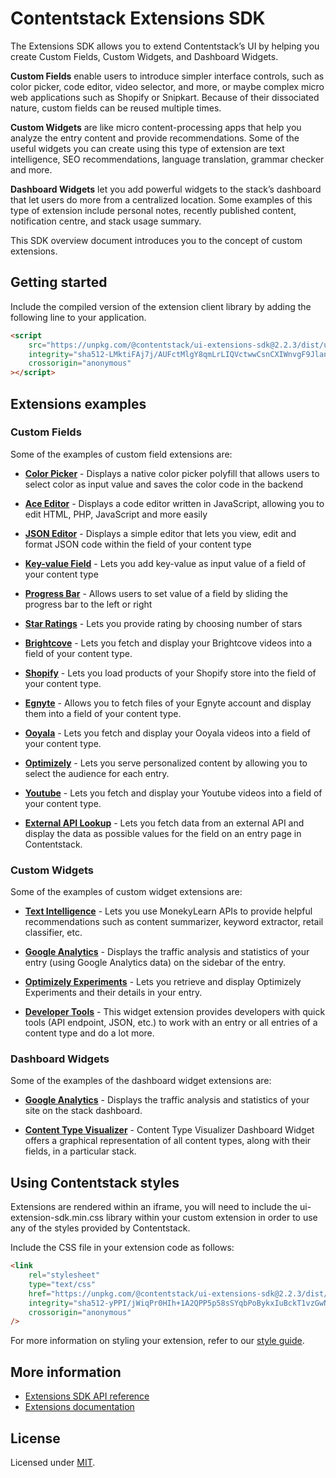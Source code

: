 <!-- ⚠️ This README has been generated from the file(s) "./.github/readme/blueprint.md" ⚠️-->
[](#contentstack-extensions-sdk)

# Contentstack Extensions SDK

The Extensions SDK allows you to extend Contentstack’s UI by helping you create Custom Fields, Custom Widgets, and Dashboard Widgets.

**Custom Fields** enable users to introduce simpler interface controls, such as color picker, code editor, video selector, and more, or maybe complex micro web applications such as Shopify or Snipkart. Because of their dissociated nature, custom fields can be reused multiple times.

**Custom Widgets** are like micro content-processing apps that help you analyze the entry content and provide recommendations. Some of the useful widgets you can create using this type of extension are text intelligence, SEO recommendations, language translation, grammar checker and more.

**Dashboard Widgets** let you add powerful widgets to the stack’s dashboard that let users do more from a centralized location. Some examples of this type of extension include personal notes, recently published content, notification centre, and stack usage summary.

This SDK overview document introduces you to the concept of custom extensions.


[](#getting-started)

## Getting started

Include the compiled version of the extension client library by adding the following line to your application.

```html
<script
    src="https://unpkg.com/@contentstack/ui-extensions-sdk@2.2.3/dist/ui-extension-sdk.js"
    integrity="sha512-LMktiFAj7j/AUFctMlgY8qmLrLIQVctwwCsnCXIWnvgF9JlanilvFbZxOCtPNB5eO3vp2Nhw9ED1UsWa+ltSvQ=="
    crossorigin="anonymous"
></script>
```


[](#extensions-examples)

## Extensions examples

### Custom Fields

Some of the examples of custom field extensions are:

-   **[Color Picker](https://github.com/contentstack/extensions/tree/master/color-picker)** - Displays a native color picker polyfill that allows users to select color as input value and saves the color code in the backend

-   **[Ace Editor](https://github.com/contentstack/extensions/tree/master/ace-editor)** - Displays a code editor written in JavaScript, allowing you to edit HTML, PHP, JavaScript and more easily

-   **[JSON Editor](https://github.com/contentstack/extensions/tree/master/json-editor)** - Displays a simple editor that lets you view, edit and format JSON code within the field of your content type

-   **[Key-value Field](https://github.com/contentstack/extensions/tree/master/key-value-field)** - Lets you add key-value as input value of a field of your content type

-   **[Progress Bar](https://github.com/contentstack/extensions/tree/master/progress-bar)** - Allows users to set value of a field by sliding the progress bar to the left or right

-   **[Star Ratings](https://github.com/contentstack/extensions/tree/master/ratings)** - Lets you provide rating by choosing number of stars

-   **[Brightcove](https://github.com/contentstack/extensions/tree/master/brightcove)** - Lets you fetch and display your Brightcove videos into a field of your content type.

-   **[Shopify](https://github.com/contentstack/extensions/tree/master/shopify)** - Lets you load products of your Shopify store into the field of your content type.

-   **[Egnyte](https://github.com/contentstack/extensions/tree/master/egnyte)** - Allows you to fetch files of your Egnyte account and display them into a field of your content type.

-   **[Ooyala](https://github.com/contentstack/extensions/tree/master/ooyala)** - Lets you fetch and display your Ooyala videos into a field of your content type.

-   **[Optimizely](https://github.com/contentstack/extensions/tree/master/optimizely)** - Lets you serve personalized content by allowing you to select the audience for each entry.

-   **[Youtube](https://github.com/contentstack/extensions/tree/master/youtube)** - Lets you fetch and display your Youtube videos into a field of your content type.

-   **[External API Lookup](https://github.com/contentstack/extensions/tree/master/external-api-lookup-template)** - Lets you fetch data from an external API and display the data as possible values for the field on an entry page in Contentstack.

### Custom Widgets

Some of the examples of custom widget extensions are:

-   [**Text Intelligence**](https://github.com/contentstack/extensions/tree/master/text-intelligence) - Lets you use MonekyLearn APIs to provide helpful recommendations such as content summarizer, keyword extractor, retail classifier, etc.

-   [**Google Analytics**](https://github.com/contentstack/extensions/tree/master/google-analytics) - Displays the traffic analysis and statistics of your entry (using Google Analytics data) on the sidebar of the entry.

-   [**Optimizely Experiments**](https://github.com/contentstack/extensions/tree/master/optimizely-experiments) - Lets you retrieve and display Optimizely Experiments and their details in your entry.

-   [**Developer Tools**](https://github.com/contentstack/extensions/tree/master/developer-tools) - This widget extension provides developers with quick tools (API endpoint, JSON, etc.) to work with an entry or all entries of a content type and do a lot more.

### Dashboard Widgets

Some of the examples of the dashboard widget extensions are:

-   [**Google Analytics**](https://github.com/contentstack/extensions/tree/master/dashboard-widget-google-analytics) - Displays the traffic analysis and statistics of your site on the stack dashboard.

-   [**Content Type Visualizer**](https://github.com/contentstack/extensions/tree/master/content-type-visualizer) - Content Type Visualizer Dashboard Widget offers a graphical representation of all content types, along with their fields, in a particular stack.


[](#using-contentstack-styles)

## Using Contentstack styles

Extensions are rendered within an iframe, you will need to include the ui-extension-sdk.min.css library within your custom extension in order to use any of the styles provided by Contentstack.

Include the CSS file in your extension code as follows:

```html
<link
    rel="stylesheet"
    type="text/css"
    href="https://unpkg.com/@contentstack/ui-extensions-sdk@2.2.3/dist/ui-extension-sdk.css"
    integrity="sha512-yPPI/jWiqPr0HIh+1A2QPP5p58sSYqbPoBykxIuBckT1vzGwNbrOmwYM03qGI4ffnxd7q4kkoDys0kdZzxYn9A=="
    crossorigin="anonymous"
/>
```

For more information on styling your extension, refer to our [style guide](https://www.contentstack.com/docs/extensions/style-guide/).


[](#more-information)

## More information

-   [Extensions SDK API reference](https://github.com/contentstack/ui-extensions-sdk/blob/2.2.0/docs/ui-extensions-api-reference.md)
-   [Extensions documentation ](https://www.contentstack.com/docs/guide/extensions)


[](#license)

## License
	
Licensed under [MIT](https://opensource.org/licenses/MIT).

